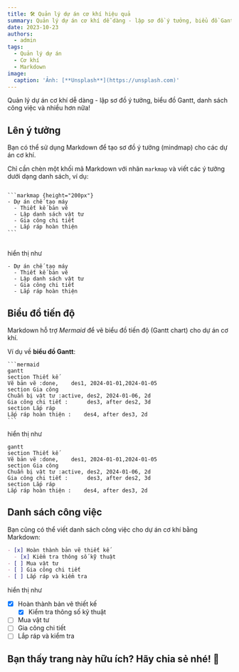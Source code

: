 ```yaml
---
title: 🛠️ Quản lý dự án cơ khí hiệu quả
summary: Quản lý dự án cơ khí dễ dàng - lập sơ đồ ý tưởng, biểu đồ Gantt, danh sách công việc và nhiều hơn nữa!
date: 2023-10-23
authors:
  - admin
tags:
  - Quản lý dự án
  - Cơ khí
  - Markdown
image:
  caption: 'Ảnh: [**Unsplash**](https://unsplash.com)'
---
```


Quản lý dự án cơ khí dễ dàng - lập sơ đồ ý tưởng, biểu đồ Gantt, danh sách công việc và nhiều hơn nữa!

## Lên ý tưởng

Bạn có thể sử dụng Markdown để tạo sơ đồ ý tưởng (mindmap) cho các dự án cơ khí.

Chỉ cần chèn một khối mã Markdown với nhãn `markmap` và viết các ý tưởng dưới dạng danh sách, ví dụ:

<div class="highlight">
<pre class="chroma">
<code>
```markmap {height="200px"}
- Dự án chế tạo máy
  - Thiết kế bản vẽ
  - Lập danh sách vật tư
  - Gia công chi tiết
  - Lắp ráp hoàn thiện
```
</code>
</pre>
</div>

hiển thị như

```markmap {height="200px"}
- Dự án chế tạo máy
  - Thiết kế bản vẽ
  - Lập danh sách vật tư
  - Gia công chi tiết
  - Lắp ráp hoàn thiện
```

## Biểu đồ tiến độ

Markdown hỗ trợ _Mermaid_ để vẽ biểu đồ tiến độ (Gantt chart) cho dự án cơ khí.

Ví dụ về **biểu đồ Gantt**:

    ```mermaid
    gantt
    section Thiết kế
    Vẽ bản vẽ :done,    des1, 2024-01-01,2024-01-05
    section Gia công
    Chuẩn bị vật tư :active, des2, 2024-01-06, 2d
    Gia công chi tiết :      des3, after des2, 3d
    section Lắp ráp
    Lắp ráp hoàn thiện :    des4, after des3, 2d
    ```

hiển thị như

```mermaid
gantt
section Thiết kế
Vẽ bản vẽ :done,    des1, 2024-01-01,2024-01-05
section Gia công
Chuẩn bị vật tư :active, des2, 2024-01-06, 2d
Gia công chi tiết :      des3, after des2, 3d
section Lắp ráp
Lắp ráp hoàn thiện :    des4, after des3, 2d
```

## Danh sách công việc

Bạn cũng có thể viết danh sách công việc cho dự án cơ khí bằng Markdown:

```markdown
- [x] Hoàn thành bản vẽ thiết kế
  - [x] Kiểm tra thông số kỹ thuật
- [ ] Mua vật tư
- [ ] Gia công chi tiết
- [ ] Lắp ráp và kiểm tra
```

hiển thị như

- [x] Hoàn thành bản vẽ thiết kế
  - [x] Kiểm tra thông số kỹ thuật
- [ ] Mua vật tư
- [ ] Gia công chi tiết
- [ ] Lắp ráp và kiểm tra

## Bạn thấy trang này hữu ích? Hãy chia sẻ nhé! 🙌

